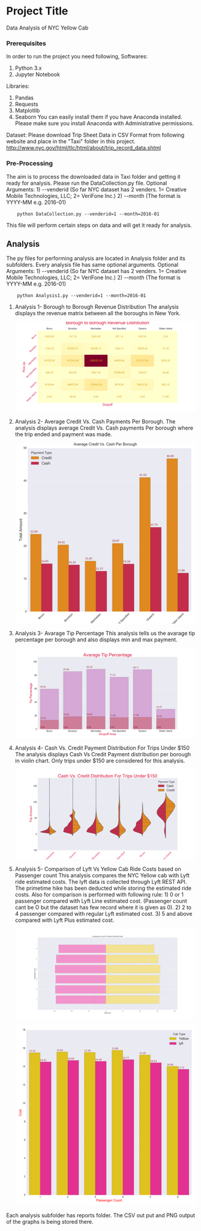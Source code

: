 # Project Title

Data Analysis of NYC Yellow Cab

### Prerequisites

In order to run the project you need following,
Softwares:
  1) Python 3.x
  2) Jupyter Notebook

Libraries:
  1) Pandas
  2) Requests
  3) Matplotlib
  4) Seaborn
You can easily install them if you have Anaconda installed. Please make sure you install Anaconda with Administrative permissions.

Dataset:
  Please download Trip Sheet Data in CSV Format from following website and place in the "Taxi" folder in this project.
http://www.nyc.gov/html/tlc/html/about/trip_record_data.shtml

### Pre-Processing
The aim is to process the downloaded data in Taxi folder and getting it ready for analysis.
Please run the DataCollection.py file.
  Optional Arguments: 1) --venderid (So far NYC dataset has 2 venders. 1= Creative Mobile Technologies, LLC; 2= VeriFone Inc.)
                      2) --month (The format is YYYY-MM e.g. 2016-01)
```
    python DataCollection.py --venderid=1 --month=2016-01
```
This file will perform certain steps on data and will get it ready for analysis.

## Analysis
The py files for performing analysis are located in Analysis folder and its subfolders.
Every analysis file has same optional arguments.
  Optional Arguments: 1) --venderid (So far NYC dataset has 2 venders. 1= Creative Mobile Technologies, LLC; 2= VeriFone Inc.)
                      2) --month (The format is YYYY-MM e.g. 2016-01)
```
    python Analysis1.py --venderid=1 --month=2016-01
```

1) Analysis 1- Borough to Borough Revenue Distribution
    The analysis displays the revenue matrix between all the boroughs in New York.
    
    ![alt text](Analysis/Analysis1/reports/png/1_2016-01_2016_12_10_01_29_41.png)

2) Analysis 2- Average Credit Vs. Cash Payments Per Borough.
    The analysis displays average Credit Vs. Cash payments Per borough where the trip ended and payment was made.
    
    ![alt text](Analysis/Analysis2/reports/png/1_2016-01_2016_12_10_01_30_42.png)

3) Analysis 3- Avarage Tip Percentage
    This analysis tells us the avarage tip percentage per borough and also displays min and max payment.
    
    ![alt text](Analysis/Analysis3/reports/png/1_2016-01_2016_12_10_01_31_30.png)

4) Analysis 4- Cash Vs. Credit Payment Distribution For Trips Under $150
    The analysis displays Cash Vs Credit Payment distribution per borough in violin chart. Only trips under $150 are considered for this analysis.
    
    ![alt text](Analysis/Analysis4/reports/png/1_2016-01_2016_12_10_01_32_28.png)
    
5) Analysis 5- Comparison of Lyft Vs Yellow Cab Ride Costs based on Passenger count
    This analysis compares the NYC Yellow cab with Lyft ride estimated costs. The lyft data is collected through Lyft REST API.
    The primetime hike has been deducted while storing the estimated ride costs.
    Also for comparison is performed with following rule:
        1) 0 or 1 passenger compared with Lyft Line estimated cost. (Passenger count cant be O but the dataset has few record where it is given as 0).
        2) 2 to 4 passenger compared with regular Lyft estimated cost.
        3) 5 and above compared with Lyft Plus estimated cost.
        
    ![alt text](Analysis/Analysis5/reports/png/1_2016-01_2016_12_10_01_34_55_bidirectional.png)
    
    ![alt text](Analysis/Analysis5/reports/png/1_2016-01_2016_12_10_01_34_55_bar_plot.png)

Each analysis subfolder has reports folder. The CSV out put and PNG output of the graphs is being stored there.
   

